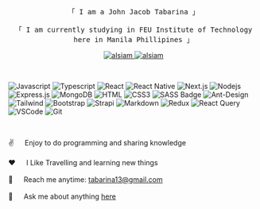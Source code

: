 <p align="center"> 
  <samp>
  <br>
    「 I am a John Jacob Tabarina</b> 」
    <br>
      <br>
    「 I am currently studying in FEU Institute of Technology here in Manila Phillipines</b> 」
    <br>
  </samp>
</p>

<p align="center"> 
 <a href="https://www.instagram.com/jtabarina/?next=%2F" target="_blank">
  <img src="https://img.shields.io/badge/Instagram-fe4164?style=for-the-badge&logo=instagram&logoColor=white" alt="alsiam" />
 </a> 
 <a href="https://web.facebook.com/tabarinaj" target="_blank">
  <img src="https://img.shields.io/badge/Facebook-20BEFF?&style=for-the-badge&logo=facebook&logoColor=white" alt="alsiam"  />
  </a> 
</p>
<br />


![Javascript](https://img.shields.io/badge/Javascript-F0DB4F?style=for-the-badge&labelColor=black&logo=javascript&logoColor=F0DB4F)
![Typescript](https://img.shields.io/badge/Typescript-007acc?style=for-the-badge&labelColor=black&logo=typescript&logoColor=007acc)
![React](https://img.shields.io/badge/-React-61DBFB?style=for-the-badge&labelColor=black&logo=react&logoColor=61DBFB)
![React Native](https://img.shields.io/badge/React_Native-20232A?style=for-the-badge&logo=react&logoColor=61DAFB)
![Next.js](https://img.shields.io/badge/next.js-000000?style=for-the-badge&logo=nextdotjs&logoColor=white)
![Nodejs](https://img.shields.io/badge/Nodejs-3C873A?style=for-the-badge&labelColor=black&logo=node.js&logoColor=3C873A)
![Express.js](https://img.shields.io/badge/Express.js-000000?style=for-the-badge&logo=express&logoColor=white)
![MongoDB](https://img.shields.io/badge/MongoDB-4EA94B?style=for-the-badge&logo=mongodb&logoColor=white)
![HTML](https://img.shields.io/badge/HTML5-E34F26?style=for-the-badge&logo=html5&logoColor=white)
![CSS3](https://img.shields.io/badge/CSS3-1572B6?style=for-the-badge&logo=css3&logoColor=white)
![SASS Badge](https://img.shields.io/badge/Sass-CC6699?style=for-the-badge&logo=sass&logoColor=white)
![Ant-Design](https://img.shields.io/badge/AntDesign-0170FE?style=for-the-badge&logo=antdesign&logoColor=white)
![Tailwind](https://img.shields.io/badge/Tailwind_CSS-092749?style=for-the-badge&logo=tailwindcss&logoColor=06B6D4&labelColor=000000)
![Bootstrap](https://img.shields.io/badge/Bootstrap-563D7C?style=for-the-badge&logo=bootstrap&logoColor=white)
![Strapi](https://img.shields.io/badge/strapi-2E7EEA?style=for-the-badge&logo=strapi&logoColor=white)
![Markdown](https://img.shields.io/badge/Markdown-000000?style=for-the-badge&logo=markdown&logoColor=white)
![Redux](https://img.shields.io/badge/Redux-593D88?style=for-the-badge&logo=redux&logoColor=white)
![React Query](https://img.shields.io/badge/-React_Query-FF4154?style=for-the-badge&logo=react%20query&logoColor=white)
![VSCode](https://img.shields.io/badge/Visual_Studio-0078d7?style=for-the-badge&logo=visual%20studio&logoColor=white)
![Git](https://img.shields.io/badge/Git-F05032?style=for-the-badge&logo=git&logoColor=white)

<br/>

 ✌️ &emsp; Enjoy to do programming and sharing knowledge <br/><br/>
 ❤️ &emsp; I Like Travelling and learning new things<br/><br/>
 📧 &emsp; Reach me anytime: tabarina13@gmail.com<br/><br/>
 💬 &emsp; Ask me about anything [here](https://web.facebook.com/tabarinaj)
